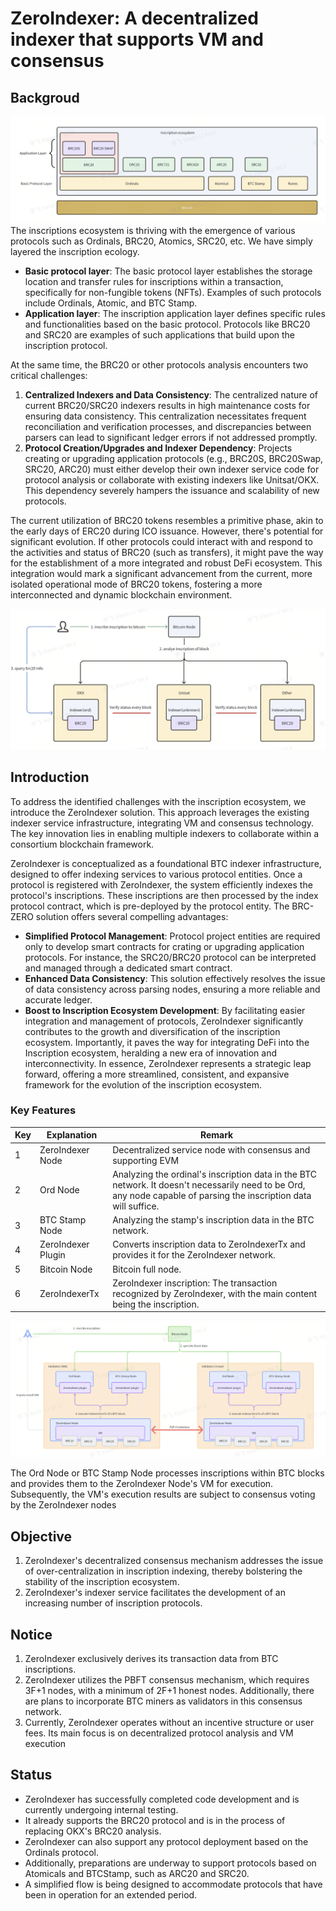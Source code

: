 # ZeroIndexer: A decentralized indexer that supports VM and consensus
## Backgroud
![banner](source/images/inscription-instructure.png)
The inscriptions ecosystem is thriving with the emergence of various protocols such as Ordinals, BRC20, Atomics, SRC20, etc. We have simply layered the inscription ecology.
- **Basic protocol layer**: The basic protocol layer establishes the storage location and transfer rules for inscriptions within a transaction, specifically for non-fungible tokens (NFTs). Examples of such protocols include Ordinals, Atomic, and BTC Stamp.
- **Application layer**: The inscription application layer defines specific rules and functionalities based on the basic protocol. Protocols like BRC20 and SRC20 are examples of such applications that build upon the inscription protocol.

At the same time, the BRC20 or other protocols analysis encounters two critical challenges:
1. **Centralized Indexers and Data Consistency**: The centralized nature of current BRC20/SRC20 indexers results in high maintenance costs for ensuring data consistency. This centralization necessitates frequent reconciliation and verification processes, and discrepancies between parsers can lead to significant ledger errors if not addressed promptly.
2. **Protocol Creation/Upgrades and Indexer Dependency**: Projects creating or upgrading application protocols (e.g., BRC20S, BRC20Swap, SRC20, ARC20) must either develop their own indexer service code for protocol analysis or collaborate with existing indexers like Unitsat/OKX. This dependency severely hampers the issuance and scalability of new protocols.
   
The current utilization of BRC20 tokens resembles a primitive phase, akin to the early days of ERC20 during ICO issuance. However, there's potential for significant evolution. If other protocols could interact with and respond to the activities and status of BRC20 (such as transfers), it might pave the way for the establishment of a more integrated and robust DeFi ecosystem. This integration would mark a significant advancement from the current, more isolated operational mode of BRC20 tokens, fostering a more interconnected and dynamic blockchain environment.

![](source/images/old-indexer.png)
## Introduction
To address the identified challenges with the inscription ecosystem, we introduce the ZeroIndexer solution. This approach leverages the existing indexer service infrastructure, integrating VM and consensus technology. The key innovation lies in enabling multiple indexers to collaborate within a consortium blockchain framework.

ZeroIndexer is conceptualized as a foundational BTC indexer infrastructure, designed to offer indexing services to various protocol entities. Once a protocol is registered with ZeroIndexer, the system efficiently indexes the protocol's inscriptions. These inscriptions are then processed by the index protocol contract, which is pre-deployed by the protocol entity.
The BRC-ZERO solution offers several compelling advantages:
- **Simplified Protocol Management**: Protocol project entities are required only to develop smart contracts for crating or upgrading application protocols. For instance, the SRC20/BRC20 protocol can be interpreted and managed through a dedicated smart contract.
- **Enhanced Data Consistency**: This solution effectively resolves the issue of data consistency across parsing nodes, ensuring a more reliable and accurate ledger.
- **Boost to Inscription Ecosystem Development**: By facilitating easier integration and management of protocols, ZeroIndexer significantly contributes to the growth and diversification of the inscription ecosystem. Importantly, it paves the way for integrating DeFi into the Inscription ecosystem, heralding a new era of innovation and interconnectivity.
  In essence, ZeroIndexer represents a strategic leap forward, offering a more streamlined, consistent, and expansive framework for the evolution of the inscription ecosystem.

### Key Features
| Key | Explanation | Remark |
| --- | --- | --- |
| 1 | ZeroIndexer Node | Decentralized service node with consensus and supporting EVM |
| 2 | Ord Node | Analyzing the ordinal's inscription data in the BTC network. It doesn't necessarily need to be Ord, any node capable of parsing the inscription data will suffice. |
| 3 | BTC Stamp Node | Analyzing the stamp's inscription data in the BTC network. |
| 4 | ZeroIndexer Plugin | Converts inscription data to ZeroIndexerTx and provides it for the ZeroIndexer network. |
| 5 | Bitcoin Node | Bitcoin full node. |
| 6 | ZeroIndexerTx | ZeroIndexer inscription: The transaction recognized by ZeroIndexer, with the main content being the inscription. |


![](source/images/zeroindexer.png)

The Ord Node or BTC Stamp Node processes inscriptions within BTC blocks and provides them to the ZeroIndexer Node's VM for execution. Subsequently, the VM's execution results are subject to consensus voting by the ZeroIndexer nodes

## Objective
1. ZeroIndexer's decentralized consensus mechanism addresses the issue of over-centralization in inscription indexing, thereby bolstering the stability of the inscription ecosystem.
2. ZeroIndexer's indexer service facilitates the development of an increasing number of inscription protocols.

## Notice
1. ZeroIndexer exclusively derives its transaction data from BTC inscriptions.
2. ZeroIndexer utilizes the PBFT consensus mechanism, which requires 3F+1 nodes, with a minimum of 2F+1 honest nodes. Additionally, there are plans to incorporate BTC miners as validators in this consensus network.
3. Currently, ZeroIndexer operates without an incentive structure or user fees. Its main focus is on decentralized protocol analysis and VM execution

## Status
- ZeroIndexer has successfully completed code development and is currently undergoing internal testing.
- It already supports the BRC20 protocol and is in the process of replacing OKX's BRC20 analysis.
- ZeroIndexer can also support any protocol deployment based on the Ordinals protocol.
- Additionally, preparations are underway to support protocols based on Atomicals and BTCStamp, such as ARC20 and SRC20.
- A simplified flow is being designed to accommodate protocols that have been in operation for an extended period.
